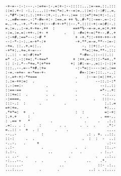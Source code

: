 ```
-+-=--:-:---.-:=+=-:-.=:+-:--:::::...:=-==.::.:::
::=:.+-: -:.:....::-+=:*=:.+--=:=..::=:-:-:#:..=.
-.*#*-:=::.:.:++--:+.-:..+--.:== :::=*:+=:+:-:..:
-..=#=-==-.-:*-#=-+:- :==.= ++ %..#-*::-==-.=-:-:
=..-+..-+.-*-+-:+:---#-+-+*::--.*.::::-+:-=:#:-.:
=.:=...:-=.+-+=-.++  :        ==+*%--=-=.=.=:+.++
-:=.:=.=:-++-.:+- +       .   : -#=:+-=:*+--.#..+
-:-+#.:==*---:-# *             + -+.*::-+++-++--+
--:-*-:-:..=-+*-:+             -+.**.=-=.**--:=-:
-+=. ::..+.=::..                  -. ::+::.-:.--.
-+*+:..+=.+-=---                  **=::+=.**-.:::
:..:: - =:-#:+=*                 *-#=-.::--::.:: 
=* -:.-::+=:.*-+==*           + :++.=-::::-*=+..*
:: :-:.*--*+=.*:+*++         +: :#:-=-..=::-:-::+
:::..--.=--*+#.:+=             -:-*=::----:=:.:==
:-=.-=+=- =-*==-+-               #=-::=-:::..-..:
:-.=+-+:-*+===                 .    :--=-:=::++.-
:.:=-++:=:  .                  .        --::.:-:*
:.-:==:-          .                       --:..::
::==-==           .            .          =*-..+:
:::+=::  .        .  .         .           -.:...
-:====.           .            .       .   :::--.
:::-.:  :      .          .                 :.:.=
=+:+=.                                      +:...
.*+*=:  +   .                  :  :         =:-+:
:.+.+     :                      .  .     . ==-..
: .== +   *         .              .     .   .:.:
.=:.. . :      :        . .      .  .  .     .*:-
=..:: -  +  . :       .    .                 ....
--..-           :                   .: . +. ..::.
::-:     .  .                     .  :  :  -  ..:
-..-.   .     +                              .:--
..:-            .              .   .        ::..-
:.:-.              ..        .   .        . :..- 
.. ..-   .                  .           .   ..:..
-:...--.     .  .         .         ..    .*.    
:......-                ..               ::- .:..
...:....       .       .             ..: . .:....
```

<!--
**ondrejmisak/ondrejmisak** is a ✨ _special_ ✨ repository because its `README.md` (this file) appears on your GitHub profile.

Here are some ideas to get you started:

- 🔭 I’m currently working on ...
- 🌱 I’m currently learning ...
- 👯 I’m looking to collaborate on ...
- 🤔 I’m looking for help with ...
- 💬 Ask me about ...
- 📫 How to reach me: ...
- 😄 Pronouns: ...
- ⚡ Fun fact: ...
-->
